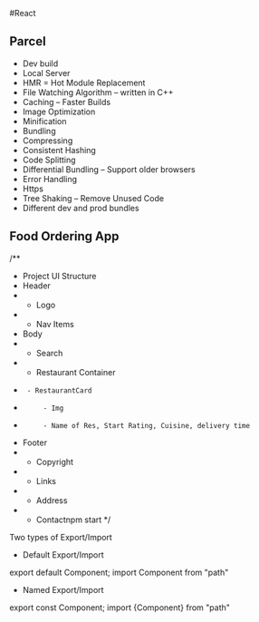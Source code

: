 #React

## Parcel

- Dev build
- Local Server
- HMR = Hot Module Replacement
- File Watching Algorithm – written in C++
- Caching – Faster Builds
- Image Optimization
- Minification
- Bundling
- Compressing
- Consistent Hashing
- Code Splitting
- Differential Bundling – Support older browsers
- Error Handling
- Https
- Tree Shaking – Remove Unused Code
- Different dev and prod bundles

## Food Ordering App

/\*\*

- Project UI Structure
- Header
- - Logo
- - Nav Items
- Body
- - Search
- - Restaurant Container
-      - RestaurantCard
-          - Img
-          - Name of Res, Start Rating, Cuisine, delivery time
- Footer
- - Copyright
- - Links
- - Address
- - Contactnpm start
    \*/

Two types of Export/Import

- Default Export/Import

export default Component;
import Component from "path"

- Named Export/Import

export const Component;
import {Component} from "path"
